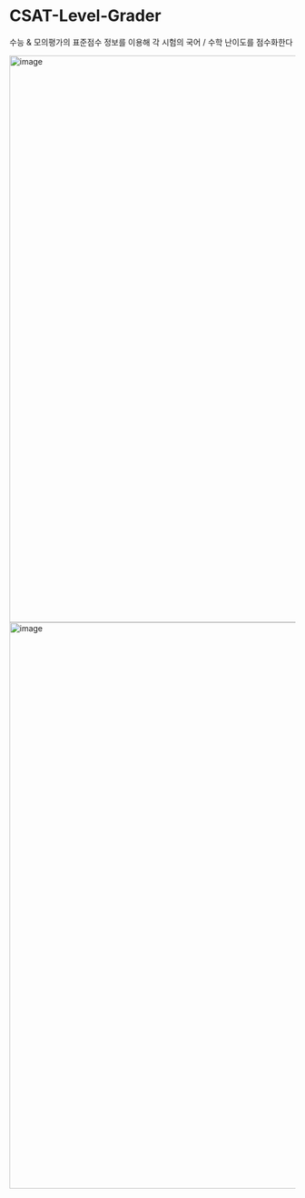 # CSAT-Level-Grader
수능 &amp; 모의평가의 표준점수 정보를 이용해 각 시험의 국어 / 수학 난이도를 점수화한다

<img width="997" alt="image" src="https://github.com/chaseungjoon/CSAT-Level-Grader/assets/101884270/428e2c78-c8be-4bb0-a633-2c84953bd07d">
<img width="996" alt="image" src="https://github.com/chaseungjoon/CSAT-Level-Grader/assets/101884270/0c960b1f-f5a4-455a-9b39-0648ac18cdda">
